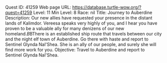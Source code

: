 Quest ID: 41259
Web page URL: https://database.turtle-wow.org/?quest=41259
Level: 11
Min Level: 8
Race: nil
Title: Journey to Auberdine
Description: Our new allies have requested your presence in the distant lands of Kalimdor. Vereesa speaks very highly of you, and I hear you have proven to be a valuable ally for many denizens of our new homeland.$B$BThere is an established ship route that travels between our city and the night elf town of Auberdine. Go there with haste and report to Sentinel Glynda Nal'Shea. She is an ally of our people, and surely she will find more work for you.
Objective: Travel to Auberdine and report to Sentinel Glynda Nal'Shea.
